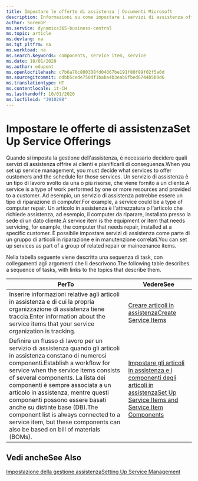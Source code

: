 ```yaml
---
title: Impostare le offerte di assistenza | Documenti Microsoft
description: Informazioni su come impostare i servizi di assistenza offerti ai clienti.
author: SorenGP
ms.service: dynamics365-business-central
ms.topic: article
ms.devlang: na
ms.tgt_pltfrm: na
ms.workload: na
ms.search.keywords: components, service item, service
ms.date: 10/01/2020
ms.author: edupont
ms.openlocfilehash: c7b6a70c800308fd04067be191f80f89f02f5a0d
ms.sourcegitcommit: ddbb5cede750df1baba4b3eab8fbed6744b5b9d6
ms.translationtype: HT
ms.contentlocale: it-CH
ms.lasthandoff: 10/01/2020
ms.locfileid: "3910298"
---
```

# <a name="set-up-service-offerings"></a><span data-ttu-id="b214f-103">Impostare le offerte di assistenza</span><span class="sxs-lookup"><span data-stu-id="b214f-103">Set Up Service Offerings</span></span>
<span data-ttu-id="b214f-104">Quando si imposta la gestione dell'assistenza, è necessario decidere quali servizi di assistenza offrire ai clienti e pianificarli di conseguenza.</span><span class="sxs-lookup"><span data-stu-id="b214f-104">When you set up service management, you must decide what services to offer customers and the schedule for those services.</span></span> <span data-ttu-id="b214f-105">Un servizio di assistenza è un tipo di lavoro svolto da una o più risorse, che viene fornito a un cliente.</span><span class="sxs-lookup"><span data-stu-id="b214f-105">A service is a type of work performed by one or more resources and provided to a customer.</span></span> <span data-ttu-id="b214f-106">Ad esempio, un servizio di assistenza potrebbe essere un tipo di riparazione di computer.</span><span class="sxs-lookup"><span data-stu-id="b214f-106">For example, a service could be a type of computer repair.</span></span> <span data-ttu-id="b214f-107">Un articolo in assistenza è l'attrezzatura o l'articolo che richiede assistenza, ad esempio, il computer da riparare, installato presso la sede di un dato cliente.</span><span class="sxs-lookup"><span data-stu-id="b214f-107">A service item is the equipment or item that needs servicing, for example, the computer that needs repair, installed at a specific customer.</span></span> <span data-ttu-id="b214f-108">È possibile impostare servizi di assistenza come parte di un gruppo di articoli in riparazione e in manutenzione correlati.</span><span class="sxs-lookup"><span data-stu-id="b214f-108">You can set up services as part of a group of related repair or maineenance items.</span></span>  
  
<span data-ttu-id="b214f-109">Nella tabella seguente viene descritta una sequenza di task, con collegamenti agli argomenti che li descrivono.</span><span class="sxs-lookup"><span data-stu-id="b214f-109">The following table describes a sequence of tasks, with links to the topics that describe them.</span></span>  
  
|<span data-ttu-id="b214f-110">**Per**</span><span class="sxs-lookup"><span data-stu-id="b214f-110">**To**</span></span>|<span data-ttu-id="b214f-111">**Vedere**</span><span class="sxs-lookup"><span data-stu-id="b214f-111">**See**</span></span>|  
|------------|-------------|  
|<span data-ttu-id="b214f-112">Inserire informazioni relative agli articoli in assistenza e di cui la propria organizzazione di assistenza tiene traccia.</span><span class="sxs-lookup"><span data-stu-id="b214f-112">Enter information about the service items that your service organization is tracking.</span></span>|[<span data-ttu-id="b214f-113">Creare articoli in assistenza</span><span class="sxs-lookup"><span data-stu-id="b214f-113">Create Service Items</span></span>](service-how-to-create-service-items.md)|  
|<span data-ttu-id="b214f-114">Definire un flusso di lavoro per un servizio di assistenza quando gli articoli in assistenza constano di numerosi componenti.</span><span class="sxs-lookup"><span data-stu-id="b214f-114">Establish a workflow for service when the service items consists of several components.</span></span> <span data-ttu-id="b214f-115">La lista dei componenti è sempre associata a un articolo in assistenza, mentre questi componenti possono essere basati anche su distinte base (DB).</span><span class="sxs-lookup"><span data-stu-id="b214f-115">The component list is always connected to a service item, but these components can also be based on bill of materials (BOMs).</span></span>|[<span data-ttu-id="b214f-116">Impostare gli articoli in assistenza e i componenti degli articoli in assistenza</span><span class="sxs-lookup"><span data-stu-id="b214f-116">Set Up Service Items and Service Item Components</span></span>](service-how-setup-service-items.md)|  
  
## <a name="see-also"></a><span data-ttu-id="b214f-117">Vedi anche</span><span class="sxs-lookup"><span data-stu-id="b214f-117">See Also</span></span>  
[<span data-ttu-id="b214f-118">Impostazione della gestione assistenza</span><span class="sxs-lookup"><span data-stu-id="b214f-118">Setting Up Service Management</span></span>](service-setup-service.md)   